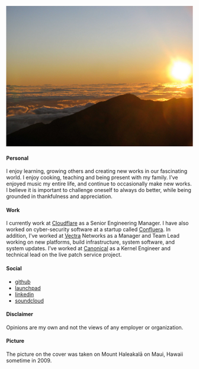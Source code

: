![Mount Haleakala](/images/haleakala.jpg)


#### Personal

I enjoy learning, growing others and creating new works in our fascinating
world. I enjoy cooking, teaching and being present with my family. I’ve enjoyed
music my entire life, and continue to occasionally make new works. I believe it
is important to challenge oneself to always do better, while being grounded in
thankfulness and appreciation.

#### Work

I currently work at [Cloudflare][12] as a Senior Engineering Manager. I have
also worked on cyber-security software at a startup called [Confluera][9]. In
addition, I've worked at [Vectra][10] Networks as a Manager and Team Lead
working on new platforms, build infrastructure, system software, and system
updates. I’ve worked at [Canonical][11] as a Kernel Engineer and technical lead
on the live patch service project.  

#### Social

- [github][1]
- [launchpad][2]
- [linkedin][3]
- [soundcloud][4]


#### Disclaimer

Opinions are my own and not the views of any employer or organization.

#### Picture

The picture on the cover was taken on Mount Haleakalā on Maui, Hawaii sometime in 2009.

[1]: https://github.com/arges
[2]: https://launchpad.net/~arges
[3]: https://www.linkedin.com/in/carges/
[4]: https://soundcloud.com/metasponge
[9]: https://confluera.com
[10]: https://vectra.ai
[11]: https://canonical.com
[12]: https://cloudflare.com
